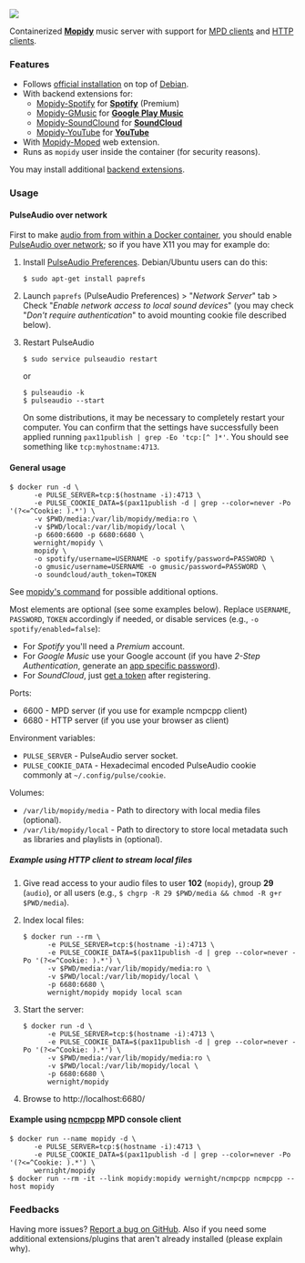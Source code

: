 [![](https://images.microbadger.com/badges/image/wernight/mopidy.svg)](http://microbadger.com/images/wernight/mopidy "Get your own image badge on microbadger.com")

Containerized [**Mopidy**](https://www.mopidy.com/) music server with support for [MPD clients](https://docs.mopidy.com/en/latest/clients/mpd/) and [HTTP clients](https://docs.mopidy.com/en/latest/ext/web/#ext-web).


### Features

  * Follows [official installation](https://docs.mopidy.com/en/latest/installation/debian/) on top of [Debian](https://registry.hub.docker.com/_/debian/).
  * With backend extensions for:
      * [Mopidy-Spotify](https://docs.mopidy.com/en/latest/ext/backends/#mopidy-spotify) for **[Spotify](https://www.spotify.com/us/)** (Premium)
      * [Mopidy-GMusic](https://docs.mopidy.com/en/latest/ext/backends/#mopidy-gmusic) for **[Google Play Music](https://play.google.com/music/listen)**
      * [Mopidy-SoundClound](https://docs.mopidy.com/en/latest/ext/backends/#mopidy-soundcloud) for **[SoundCloud](https://soundcloud.com/stream)**
      * [Mopidy-YouTube](https://docs.mopidy.com/en/latest/ext/backends/#mopidy-youtube) for **[YouTube](https://www.youtube.com)**
  * With [Mopidy-Moped](https://docs.mopidy.com/en/latest/ext/web/#mopidy-moped) web extension.
  * Runs as `mopidy` user inside the container (for security reasons).

You may install additional [backend extensions](https://docs.mopidy.com/en/latest/ext/backends/).


### Usage

#### PulseAudio over network

First to make [audio from from within a Docker container](http://stackoverflow.com/q/28985714/167897), you should enable [PulseAudio over network](https://wiki.freedesktop.org/www/Software/PulseAudio/Documentation/User/Network/); so if you have X11 you may for example do:

 1. Install [PulseAudio Preferences](http://freedesktop.org/software/pulseaudio/paprefs/). Debian/Ubuntu users can do this:

        $ sudo apt-get install paprefs

 2. Launch `paprefs` (PulseAudio Preferences) > "*Network Server*" tab > Check "*Enable network access to local sound devices*" (you may check "*Don't require authentication*" to avoid mounting cookie file described below).

 3. Restart PulseAudio

        $ sudo service pulseaudio restart

    or

        $ pulseaudio -k
        $ pulseaudio --start

    On some distributions, it may be necessary to completely restart your computer. You can confirm that the settings have successfully been applied running `pax11publish | grep -Eo 'tcp:[^ ]*'`. You should see something like `tcp:myhostname:4713`.

#### General usage

    $ docker run -d \
          -e PULSE_SERVER=tcp:$(hostname -i):4713 \
          -e PULSE_COOKIE_DATA=$(pax11publish -d | grep --color=never -Po '(?<=^Cookie: ).*') \
          -v $PWD/media:/var/lib/mopidy/media:ro \
          -v $PWD/local:/var/lib/mopidy/local \
          -p 6600:6600 -p 6680:6680 \
          wernight/mopidy \
          mopidy \
          -o spotify/username=USERNAME -o spotify/password=PASSWORD \
          -o gmusic/username=USERNAME -o gmusic/password=PASSWORD \
          -o soundcloud/auth_token=TOKEN

See [mopidy's command](https://docs.mopidy.com/en/latest/command/) for possible additional options.

Most elements are optional (see some examples below). Replace `USERNAME`, `PASSWORD`, `TOKEN` accordingly if needed, or disable services (e.g., `-o spotify/enabled=false`):

  * For *Spotify* you'll need a *Premium* account.
  * For *Google Music* use your Google account (if you have *2-Step Authentication*, generate an [app specific password](https://security.google.com/settings/security/apppasswords)).
  * For *SoundCloud*, just [get a token](https://www.mopidy.com/authenticate/) after registering.

Ports:

  * 6600 - MPD server (if you use for example ncmpcpp client)
  * 6680 - HTTP server (if you use your browser as client)

Environment variables:

  * `PULSE_SERVER` - PulseAudio server socket.
  * `PULSE_COOKIE_DATA` - Hexadecimal encoded PulseAudio cookie commonly at `~/.config/pulse/cookie`.

Volumes:

  * `/var/lib/mopidy/media` - Path to directory with local media files (optional).
  * `/var/lib/mopidy/local` - Path to directory to store local metadata such as libraries and playlists in (optional).

##### Example using HTTP client to stream local files

 1. Give read access to your audio files to user **102** (`mopidy`), group **29** (`audio`), or all users (e.g., `$ chgrp -R 29 $PWD/media && chmod -R g+r $PWD/media`).
 2. Index local files:

        $ docker run --rm \
              -e PULSE_SERVER=tcp:$(hostname -i):4713 \
              -e PULSE_COOKIE_DATA=$(pax11publish -d | grep --color=never -Po '(?<=^Cookie: ).*') \
              -v $PWD/media:/var/lib/mopidy/media:ro \
              -v $PWD/local:/var/lib/mopidy/local \
              -p 6680:6680 \
              wernight/mopidy mopidy local scan

 3. Start the server:

        $ docker run -d \
              -e PULSE_SERVER=tcp:$(hostname -i):4713 \
              -e PULSE_COOKIE_DATA=$(pax11publish -d | grep --color=never -Po '(?<=^Cookie: ).*') \
              -v $PWD/media:/var/lib/mopidy/media:ro \
              -v $PWD/local:/var/lib/mopidy/local \
              -p 6680:6680 \
              wernight/mopidy

 4. Browse to http://localhost:6680/

#### Example using [ncmpcpp](https://docs.mopidy.com/en/latest/clients/mpd/#ncmpcpp) MPD console client

    $ docker run --name mopidy -d \
          -e PULSE_SERVER=tcp:$(hostname -i):4713 \
          -e PULSE_COOKIE_DATA=$(pax11publish -d | grep --color=never -Po '(?<=^Cookie: ).*') \
          wernight/mopidy
    $ docker run --rm -it --link mopidy:mopidy wernight/ncmpcpp ncmpcpp --host mopidy


### Feedbacks

Having more issues? [Report a bug on GitHub](https://github.com/wernight/docker-mopidy/issues). Also if you need some additional extensions/plugins that aren't already installed (please explain why).
